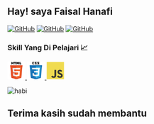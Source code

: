 ## Hay! saya Faisal Hanafi 
[![GitHub](https://img.shields.io/badge/GitHub-100000?style=for-the-badge&logo=github&logoColor=white)](https://github.com/FAISALHANAFI14)
[![GitHub](https://img.shields.io/badge/Instagram-100000?style=for-the-badge&logo=instagram&logoColor=white)](https://instagram.com/hnfi_1406)
[![GitHub](https://img.shields.io/badge/Email-100000?style=for-the-badge&logo=gmail&logoColor=white)](https://workspace/ibrahimnaja19)


### Skill Yang Di Pelajari 📈

<p >
    <a href="https://www.w3.org/html/" target="_blank"> <img
            src="https://raw.githubusercontent.com/devicons/devicon/master/icons/html5/html5-original-wordmark.svg"
            alt="html5" width="40" height="40" /> </a>
    <a href="https://www.w3schools.com/css/" target="_blank"> <img
            src="https://raw.githubusercontent.com/devicons/devicon/master/icons/css3/css3-original-wordmark.svg"
            alt="css3" width="40" height="40" /> 
            </a>
    <a href="https://developer.mozilla.org/en-US/docs/Web/JavaScript" target="_blank"> <img
            src="https://raw.githubusercontent.com/devicons/devicon/master/icons/javascript/javascript-original.svg"
            alt="javascript" width="40" height="40" /> </a>
</p>

![habi](https://media4.giphy.com/media/v1.Y2lkPTc5MGI3NjExbGZtNnRtYXd2ZHFiNjNzMnVuaWlja2l3dGt6bG14dXBhMTA5dXRwZSZlcD12MV9pbnRlcm5hbF9naWZfYnlfaWQmY3Q9cw/PS8myGd5ItNfBfitEp/giphy.gif)

## Terima kasih sudah membantu 
